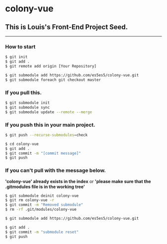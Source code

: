 # colony-vue

## This is Louis's Front-End Project Seed.

<hr>

### How to start


```bash
$ git init
$ git add .
$ git remote add origin [Your Repository]

$ git submodule add https://github.com/es5es5/colony-vue.git
$ git submodule foreach git checkout master
```


### If you pull this.

```bash
$ git submodule init
$ git submodule sync
$ git submodule update --remote --merge
```


### If you push this in your main project.

```bash
$ git push --recurse-submodules=check

$ cd colony-vue
$ git add .
$ git commit -m "[commit message]"
$ git push
```

### If you can't pull with the message below.

**'colony-vue' already exists in the index**
or
**'please make sure that the .gitmodules file is in the working tree'**

```bash
$ git submodule deinit colony-vue
$ git rm colony-vue -r
$ git commit -m "Removed submodule"
$ rm -rf .git/modules/colony-vue

$ git submodule add https://github.com/es5es5/colony-vue.git

$ git add .
$ git commit -m "submodule reset"
$ git push
```
